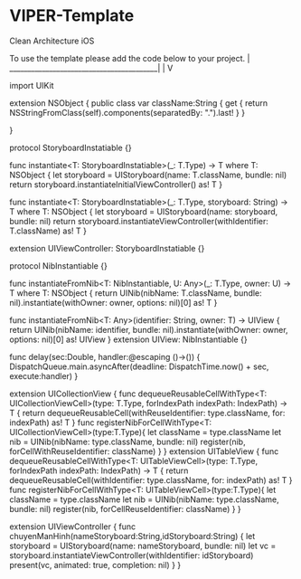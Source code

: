 # VIPER-Template
Clean Architecture iOS


To use the template please add the code below to your project.
                                                |
       _________________________________________|
      |
      V

import UIKit

extension NSObject {
    public class var className:String {
        get {
            return NSStringFromClass(self).components(separatedBy: ".").last!
        }
    }
    
}

protocol StoryboardInstatiable {}

func instantiate<T: StoryboardInstatiable>(_: T.Type) -> T where T: NSObject {
    let storyboard = UIStoryboard(name: T.className, bundle: nil)
    return storyboard.instantiateInitialViewController() as! T
}

func instantiate<T: StoryboardInstatiable>(_: T.Type, storyboard: String) -> T where T: NSObject {
    let storyboard = UIStoryboard(name: storyboard, bundle: nil)
    return storyboard.instantiateViewController(withIdentifier: T.className) as! T
}

extension UIViewController: StoryboardInstatiable {}



protocol NibInstantiable {}

func instantiateFromNib<T: NibInstantiable, U: Any>(_: T.Type, owner: U) -> T where T: NSObject {
    return UINib(nibName: T.className, bundle: nil).instantiate(withOwner: owner, options: nil)[0] as! T
}

func instantiateFromNib<T: Any>(identifier: String, owner: T) -> UIView {
    return UINib(nibName: identifier, bundle: nil).instantiate(withOwner: owner, options: nil)[0] as! UIView
}
extension UIView: NibInstantiable {}

func delay(sec:Double, handler:@escaping ()->()) {
    DispatchQueue.main.asyncAfter(deadline: DispatchTime.now() + sec, execute:handler)
}


extension UICollectionView {
    func dequeueReusableCellWithType<T: UICollectionViewCell>(type: T.Type, forIndexPath indexPath: IndexPath) -> T {
        return dequeueReusableCell(withReuseIdentifier: type.className, for: indexPath) as! T
    }
    func registerNibForCellWithType<T: UICollectionViewCell>(type:T.Type){
        let className = type.className
        let nib = UINib(nibName: type.className, bundle: nil)
        register(nib, forCellWithReuseIdentifier: className)
    }
}
extension UITableView {
    func dequeueReusableCellWithType<T: UITableViewCell>(type: T.Type, forIndexPath indexPath: IndexPath) -> T {
        return dequeueReusableCell(withIdentifier: type.className, for: indexPath) as! T
    }
    func registerNibForCellWithType<T: UITableViewCell>(type:T.Type){
        let className = type.className
        let nib = UINib(nibName: type.className, bundle: nil)
        register(nib, forCellReuseIdentifier: className)
    }
}

extension UIViewController {
    func chuyenManHinh(nameStoryboard:String,idStoryboard:String) {
        let storyboard = UIStoryboard(name: nameStoryboard, bundle: nil)
        let vc = storyboard.instantiateViewController(withIdentifier: idStoryboard)
        present(vc, animated: true, completion: nil)
    }
}
